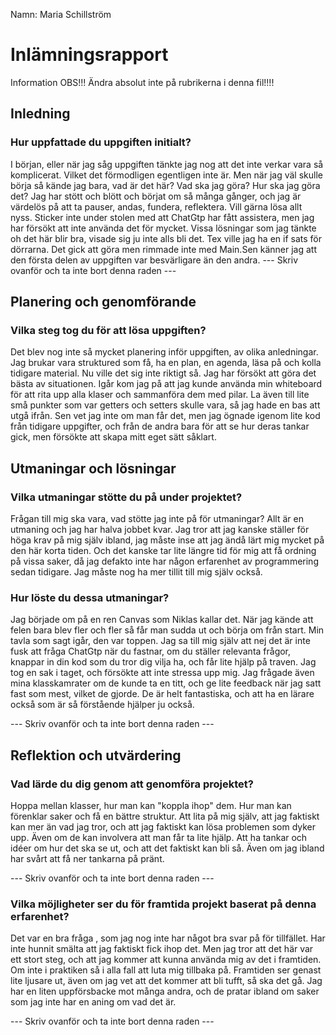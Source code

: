 ﻿Namn: Maria Schillström

# Inlämningsrapport

Information
OBS!!! Ändra absolut inte på rubrikerna i denna fil!!!!

## Inledning

### Hur uppfattade du uppgiften initialt?
I början, eller när jag såg uppgiften tänkte jag nog att det inte verkar vara så komplicerat. Vilket det förmodligen egentligen inte är. 
Men när jag väl skulle börja så kände jag bara, vad är det här? Vad ska jag göra? Hur ska jag göra det?
Jag har stött och blött och börjat om så många gånger, och jag är värdelös på att ta pauser, andas, fundera, reflektera. Vill gärna lösa allt nyss.
Sticker inte under stolen med att ChatGtp har fått assistera, men jag har försökt att inte använda det för mycket.
Vissa lösningar som jag tänkte oh det här blir bra, visade sig ju inte alls bli det. Tex ville jag ha en if sats för dörrarna. Det gick att göra men rimmade inte med Main.Sen känner jag att den första delen av uppgiften var besvärligare än den andra.
--- Skriv ovanför och ta inte bort denna raden ---

## Planering och genomförande

### Vilka steg tog du för att lösa uppgiften?

Det blev nog inte så mycket planering inför uppgiften, av olika anledningar. Jag brukar vara struktured som få, ha en plan, en agenda, läsa på och kolla tidigare material.
Nu ville det sig inte riktigt så. Jag har försökt att göra det bästa av situationen. Igår kom jag på att jag kunde använda min whiteboard för att rita upp alla klaser och sammanföra dem med pilar. La även till lite små punkter som var getters och setters skulle vara, så jag hade en bas att utgå ifrån. 
Sen vet jag inte om man får det, men jag ögnade igenom lite kod från tidigare uppgifter, och från de andra bara för att se hur deras tankar gick, men försökte att skapa mitt eget sätt såklart.


## Utmaningar och lösningar

### Vilka utmaningar stötte du på under projektet?

Frågan till mig ska vara, vad stötte jag inte på för utmaningar? Allt är en utmaning och jag har halva jobbet kvar. Jag tror att jag kanske ställer för höga krav på mig själv ibland, jag måste inse att jag ändå lärt mig mycket på den här korta tiden. 
Och det kanske tar lite längre tid för mig att få ordning på vissa saker, då jag defakto inte har någon erfarenhet av programmering sedan tidigare.
Jag måste nog ha mer tillit till mig själv också.
### Hur löste du dessa utmaningar?

Jag började om på en ren Canvas som Niklas kallar det. När jag kände att felen bara blev fler och fler så får man sudda ut och börja om från start. 
Min tavla som sagt igår, den var toppen. Jag sa till mig själv att nej det är inte fusk att fråga ChatGtp när du fastnar, om du ställer relevanta frågor, knappar in din kod som du tror dig vilja ha, och får lite hjälp på traven.
Jag tog en sak i taget, och försökte att inte stressa upp mig. Jag frågade även mina klasskamrater om de kunde ta en titt, och ge lite feedback när jag satt fast som mest, vilket de gjorde. De är helt fantastiska, och att ha en lärare också som är så förstående hjälper ju också.

--- Skriv ovanför och ta inte bort denna raden ---

## Reflektion och utvärdering

### Vad lärde du dig genom att genomföra projektet?
Hoppa mellan klasser, hur man kan "koppla ihop" dem. Hur man kan förenklar saker och få en bättre struktur. 
Att lita på mig själv, att jag faktiskt kan mer än vad jag tror, och att jag faktiskt kan lösa problemen som dyker upp. Även om de kan involvera att man får ta lite hjälp. 
Att ha tankar och idéer om hur det ska se ut, och att det faktiskt kan bli så. Även om jag ibland har svårt att få ner tankarna på pränt.

--- Skriv ovanför och ta inte bort denna raden ---

### Vilka möjligheter ser du för framtida projekt baserat på denna erfarenhet?
Det var en bra fråga , som jag nog inte har något bra svar på för tillfället. Har inte hunnit smälta att jag faktiskt fick ihop det. 
Men jag tror att det här var ett stort steg, och att jag kommer att kunna använda mig av det i framtiden. Om inte i praktiken så i alla fall att luta mig tillbaka på.
Framtiden ser genast lite ljusare ut, även om jag vet att det kommer att bli tufft, så ska det gå. Jag har en liten uppförsbacke mot många andra, och de pratar ibland om saker som jag inte har en aning om vad det är.

--- Skriv ovanför och ta inte bort denna raden ---